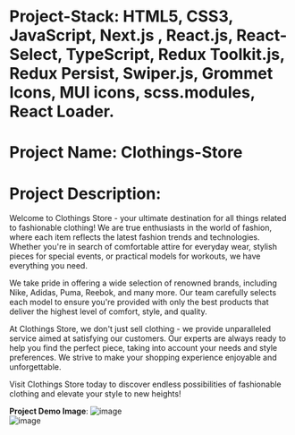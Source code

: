 # Project-Stack: HTML5, CSS3, JavaScript, Next.js , React.js, React-Select, TypeScript, Redux Toolkit.js, Redux Persist, Swiper.js, Grommet Icons, MUI icons, scss.modules, React Loader.

# Project Name: Clothings-Store

# Project Description: 
Welcome to Clothings Store - your ultimate destination for all things related to fashionable clothing! We are true enthusiasts in the world of fashion, where each item reflects the latest fashion trends and technologies. Whether you're in search of comfortable attire for everyday wear, stylish pieces for special events, or practical models for workouts, we have everything you need.

We take pride in offering a wide selection of renowned brands, including Nike, Adidas, Puma, Reebok, and many more. Our team carefully selects each model to ensure you're provided with only the best products that deliver the highest level of comfort, style, and quality.

At Clothings Store, we don't just sell clothing - we provide unparalleled service aimed at satisfying our customers. Our experts are always ready to help you find the perfect piece, taking into account your needs and style preferences. We strive to make your shopping experience enjoyable and unforgettable.

Visit Clothings Store today to discover endless possibilities of fashionable clothing and elevate your style to new heights!

**Project Demo Image**: 
![image](https://github.com/user-attachments/assets/2459aba2-e0f4-42e1-b4d2-2daf52d2c046)
<br />
![image](https://github.com/user-attachments/assets/2049bfc4-7365-4bd1-bf63-1b9b33952cca)

